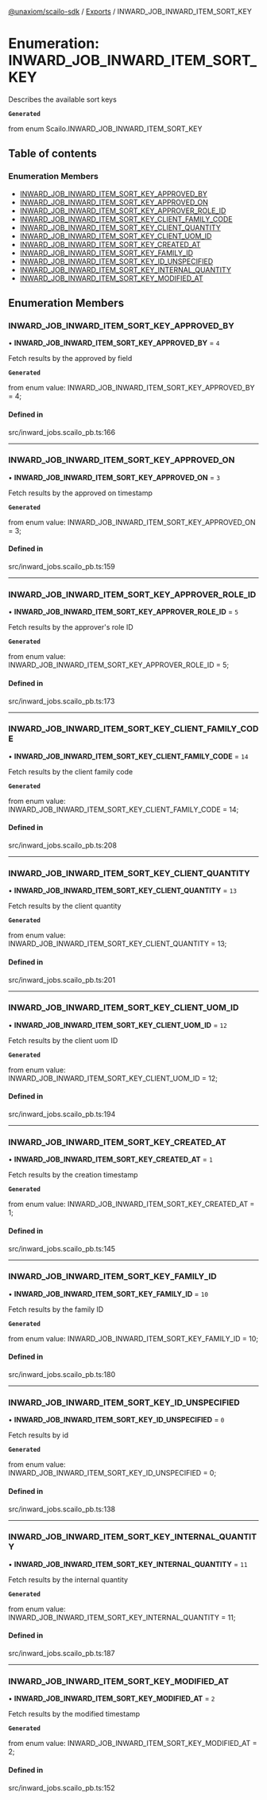[@unaxiom/scailo-sdk](../README.md) / [Exports](../modules.md) / INWARD\_JOB\_INWARD\_ITEM\_SORT\_KEY

# Enumeration: INWARD\_JOB\_INWARD\_ITEM\_SORT\_KEY

Describes the available sort keys

**`Generated`**

from enum Scailo.INWARD_JOB_INWARD_ITEM_SORT_KEY

## Table of contents

### Enumeration Members

- [INWARD\_JOB\_INWARD\_ITEM\_SORT\_KEY\_APPROVED\_BY](INWARD_JOB_INWARD_ITEM_SORT_KEY.md#inward_job_inward_item_sort_key_approved_by)
- [INWARD\_JOB\_INWARD\_ITEM\_SORT\_KEY\_APPROVED\_ON](INWARD_JOB_INWARD_ITEM_SORT_KEY.md#inward_job_inward_item_sort_key_approved_on)
- [INWARD\_JOB\_INWARD\_ITEM\_SORT\_KEY\_APPROVER\_ROLE\_ID](INWARD_JOB_INWARD_ITEM_SORT_KEY.md#inward_job_inward_item_sort_key_approver_role_id)
- [INWARD\_JOB\_INWARD\_ITEM\_SORT\_KEY\_CLIENT\_FAMILY\_CODE](INWARD_JOB_INWARD_ITEM_SORT_KEY.md#inward_job_inward_item_sort_key_client_family_code)
- [INWARD\_JOB\_INWARD\_ITEM\_SORT\_KEY\_CLIENT\_QUANTITY](INWARD_JOB_INWARD_ITEM_SORT_KEY.md#inward_job_inward_item_sort_key_client_quantity)
- [INWARD\_JOB\_INWARD\_ITEM\_SORT\_KEY\_CLIENT\_UOM\_ID](INWARD_JOB_INWARD_ITEM_SORT_KEY.md#inward_job_inward_item_sort_key_client_uom_id)
- [INWARD\_JOB\_INWARD\_ITEM\_SORT\_KEY\_CREATED\_AT](INWARD_JOB_INWARD_ITEM_SORT_KEY.md#inward_job_inward_item_sort_key_created_at)
- [INWARD\_JOB\_INWARD\_ITEM\_SORT\_KEY\_FAMILY\_ID](INWARD_JOB_INWARD_ITEM_SORT_KEY.md#inward_job_inward_item_sort_key_family_id)
- [INWARD\_JOB\_INWARD\_ITEM\_SORT\_KEY\_ID\_UNSPECIFIED](INWARD_JOB_INWARD_ITEM_SORT_KEY.md#inward_job_inward_item_sort_key_id_unspecified)
- [INWARD\_JOB\_INWARD\_ITEM\_SORT\_KEY\_INTERNAL\_QUANTITY](INWARD_JOB_INWARD_ITEM_SORT_KEY.md#inward_job_inward_item_sort_key_internal_quantity)
- [INWARD\_JOB\_INWARD\_ITEM\_SORT\_KEY\_MODIFIED\_AT](INWARD_JOB_INWARD_ITEM_SORT_KEY.md#inward_job_inward_item_sort_key_modified_at)

## Enumeration Members

### INWARD\_JOB\_INWARD\_ITEM\_SORT\_KEY\_APPROVED\_BY

• **INWARD\_JOB\_INWARD\_ITEM\_SORT\_KEY\_APPROVED\_BY** = ``4``

Fetch results by the approved by field

**`Generated`**

from enum value: INWARD_JOB_INWARD_ITEM_SORT_KEY_APPROVED_BY = 4;

#### Defined in

src/inward_jobs.scailo_pb.ts:166

___

### INWARD\_JOB\_INWARD\_ITEM\_SORT\_KEY\_APPROVED\_ON

• **INWARD\_JOB\_INWARD\_ITEM\_SORT\_KEY\_APPROVED\_ON** = ``3``

Fetch results by the approved on timestamp

**`Generated`**

from enum value: INWARD_JOB_INWARD_ITEM_SORT_KEY_APPROVED_ON = 3;

#### Defined in

src/inward_jobs.scailo_pb.ts:159

___

### INWARD\_JOB\_INWARD\_ITEM\_SORT\_KEY\_APPROVER\_ROLE\_ID

• **INWARD\_JOB\_INWARD\_ITEM\_SORT\_KEY\_APPROVER\_ROLE\_ID** = ``5``

Fetch results by the approver's role ID

**`Generated`**

from enum value: INWARD_JOB_INWARD_ITEM_SORT_KEY_APPROVER_ROLE_ID = 5;

#### Defined in

src/inward_jobs.scailo_pb.ts:173

___

### INWARD\_JOB\_INWARD\_ITEM\_SORT\_KEY\_CLIENT\_FAMILY\_CODE

• **INWARD\_JOB\_INWARD\_ITEM\_SORT\_KEY\_CLIENT\_FAMILY\_CODE** = ``14``

Fetch results by the client family code

**`Generated`**

from enum value: INWARD_JOB_INWARD_ITEM_SORT_KEY_CLIENT_FAMILY_CODE = 14;

#### Defined in

src/inward_jobs.scailo_pb.ts:208

___

### INWARD\_JOB\_INWARD\_ITEM\_SORT\_KEY\_CLIENT\_QUANTITY

• **INWARD\_JOB\_INWARD\_ITEM\_SORT\_KEY\_CLIENT\_QUANTITY** = ``13``

Fetch results by the client quantity

**`Generated`**

from enum value: INWARD_JOB_INWARD_ITEM_SORT_KEY_CLIENT_QUANTITY = 13;

#### Defined in

src/inward_jobs.scailo_pb.ts:201

___

### INWARD\_JOB\_INWARD\_ITEM\_SORT\_KEY\_CLIENT\_UOM\_ID

• **INWARD\_JOB\_INWARD\_ITEM\_SORT\_KEY\_CLIENT\_UOM\_ID** = ``12``

Fetch results by the client uom ID

**`Generated`**

from enum value: INWARD_JOB_INWARD_ITEM_SORT_KEY_CLIENT_UOM_ID = 12;

#### Defined in

src/inward_jobs.scailo_pb.ts:194

___

### INWARD\_JOB\_INWARD\_ITEM\_SORT\_KEY\_CREATED\_AT

• **INWARD\_JOB\_INWARD\_ITEM\_SORT\_KEY\_CREATED\_AT** = ``1``

Fetch results by the creation timestamp

**`Generated`**

from enum value: INWARD_JOB_INWARD_ITEM_SORT_KEY_CREATED_AT = 1;

#### Defined in

src/inward_jobs.scailo_pb.ts:145

___

### INWARD\_JOB\_INWARD\_ITEM\_SORT\_KEY\_FAMILY\_ID

• **INWARD\_JOB\_INWARD\_ITEM\_SORT\_KEY\_FAMILY\_ID** = ``10``

Fetch results by the family ID

**`Generated`**

from enum value: INWARD_JOB_INWARD_ITEM_SORT_KEY_FAMILY_ID = 10;

#### Defined in

src/inward_jobs.scailo_pb.ts:180

___

### INWARD\_JOB\_INWARD\_ITEM\_SORT\_KEY\_ID\_UNSPECIFIED

• **INWARD\_JOB\_INWARD\_ITEM\_SORT\_KEY\_ID\_UNSPECIFIED** = ``0``

Fetch results by id

**`Generated`**

from enum value: INWARD_JOB_INWARD_ITEM_SORT_KEY_ID_UNSPECIFIED = 0;

#### Defined in

src/inward_jobs.scailo_pb.ts:138

___

### INWARD\_JOB\_INWARD\_ITEM\_SORT\_KEY\_INTERNAL\_QUANTITY

• **INWARD\_JOB\_INWARD\_ITEM\_SORT\_KEY\_INTERNAL\_QUANTITY** = ``11``

Fetch results by the internal quantity

**`Generated`**

from enum value: INWARD_JOB_INWARD_ITEM_SORT_KEY_INTERNAL_QUANTITY = 11;

#### Defined in

src/inward_jobs.scailo_pb.ts:187

___

### INWARD\_JOB\_INWARD\_ITEM\_SORT\_KEY\_MODIFIED\_AT

• **INWARD\_JOB\_INWARD\_ITEM\_SORT\_KEY\_MODIFIED\_AT** = ``2``

Fetch results by the modified timestamp

**`Generated`**

from enum value: INWARD_JOB_INWARD_ITEM_SORT_KEY_MODIFIED_AT = 2;

#### Defined in

src/inward_jobs.scailo_pb.ts:152
